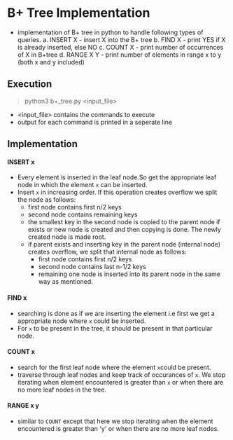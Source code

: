 # B+ Tree Implementation
- implementation of B+ tree in python to handle following types of queries.
a. INSERT X - insert X into the B+ tree
b. FIND X - print YES if X is already inserted, else NO
c. COUNT X - print number of occurrences of X in B+tree
d. RANGE X Y - print number of elements in range x to y (both x and y included) 

## Execution
> python3 b+_tree.py <input_file>
- <input_file> contains the commands to execute
- output for each command is printed in a seperate line 

## Implementation
#### INSERT x
- Every element is inserted in the leaf node.So get the appropriate leaf node in which the element `x` can be inserted.
- Insert `x` in increasing order. If this operation creates overflow we split the node as follows:
    - first node contains first n/2 keys 
    - second node contains remaining keys
    - the smallest key in the second node is copied to the parent node if exists or new node is created and then copying is done. The newly created node is made root. 
    - if parent exists and inserting key in the parent node (internal node) creates overflow, we split that internal node as follows:
        - first node contains first n/2 keys
        - second node contains last n-1/2 keys
        - remaining one node is inserted into its parent node in the same way as mentioned.
#### FIND x
-  searching is done as if we are inserting the element i.e first we get a appropriate node where `x` could be inserted. 
- For `x` to be present in the tree, it should be present in that particular node.

#### COUNT x
- search for the first leaf node where the element `x`could be present.
- traverse through leaf nodes and keep track of occurances of `x`. We stop iterating when element encountered is greater than `x` or when there are no more leaf nodes in the tree.

#### RANGE x y
- similar to `COUNT` except that here we stop iterating when the element encountered is greater than 'y' or when there are no more leaf nodes.
